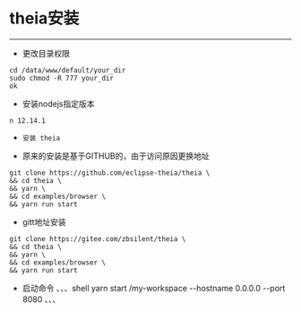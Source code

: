 # theia安装

---


- 更改目录权限
```shell
cd /data/www/default/your_dir
sudo chmod -R 777 your_dir
ok
```

- 安装nodejs指定版本
```shell
n 12.14.1
```
- `安装 theia`

* 原来的安装是基于GITHUB的，由于访问原因更换地址
```shell
git clone https://github.com/eclipse-theia/theia \
&& cd theia \
&& yarn \
&& cd examples/browser \
&& yarn run start
```

- gitt地址安装
```shell
git clone https://gitee.com/zbsilent/theia \
&& cd theia \
&& yarn \
&& cd examples/browser \
&& yarn run start
```
- 启动命令
、、、shell
yarn start /my-workspace --hostname 0.0.0.0 --port 8080
、、、
